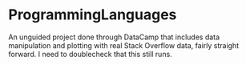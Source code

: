 # ProgrammingLanguages
An unguided project done through DataCamp that includes data manipulation and plotting with real Stack Overflow data, fairly straight forward. I need to doublecheck that this still runs.
